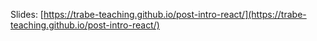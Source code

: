 
Slides: [https://trabe-teaching.github.io/post-intro-react/](https://trabe-teaching.github.io/post-intro-react/)
